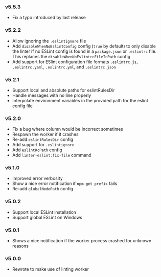 ### v5.5.3

* Fix a typo introduced by last release

### v5.2.2

* Allow ignoring the `.eslintignore` file
* Add `disableWhenNoEslintConfig` config (`true` by default) to only disable the linter if no ESLint config is found in a `package.json`
or `.eslintrc` file.  This replaces the `disableWhenNoEslintrcFileInPath` config.
* Add support for ESlint configuration file formats `.eslintrc.js`, `.eslintrc.yaml`, `.eslintrc.yml`, and `.eslintrc.json`

### v5.2.1

* Support local and absolute paths for eslintRulesDir
* Handle messages with no line properly
* Interpolate environment variables in the provided path for the eslint config file

### v5.2.0

* Fix a bug where column would be incorrect sometimes
* Respawn the worker if it crashes
* Re-add `eslintRulesDir` config
* Add support for `.eslintignore`
* Add `eslintRcPath` config
* Add `linter-eslint:fix-file` command

### v5.1.0

* Improved error verbosity
* Show a nice error notification if `npm get prefix` fails
* Re-add `globalNodePath` config

### v5.0.2

* Support local ESLint installation
* Support global ESLint on Windows

### v5.0.1

* Shows a nice notification if the worker process crashed for unknown reasons

### v5.0.0

* Rewrote to make use of linting worker
